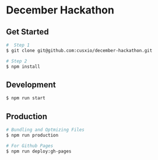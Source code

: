 # December Hackathon

## Get Started

```bash
#  Step 1
$ git clone git@github.com:cusxio/december-hackathon.git

# Step 2
$ npm install
```

## Development

```bash
$ npm run start
```

## Production

```bash
# Bundling and Optmizing Files
$ npm run production

# For Github Pages
$ npm run deploy:gh-pages
```

